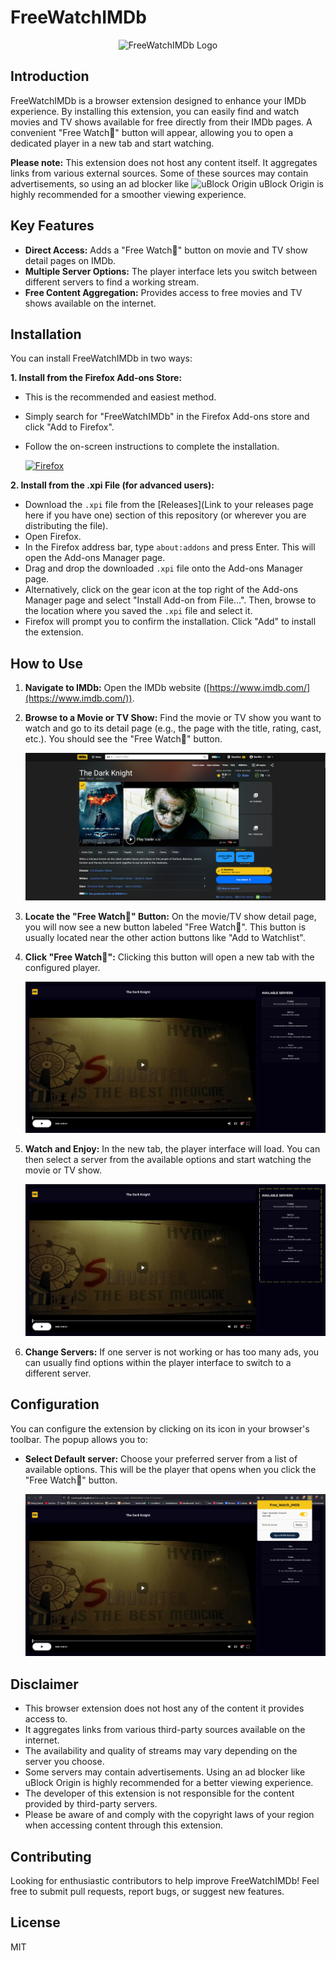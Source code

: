 # FreeWatchIMDb

<p align="center">
  <img src="assets/logo.png" alt="FreeWatchIMDb Logo" width="200">
</p>

## Introduction

FreeWatchIMDb is a browser extension designed to enhance your IMDb experience. By installing this extension, you can easily find and watch movies and TV shows available for free directly from their IMDb pages. A convenient "Free Watch🍿" button will appear, allowing you to open a dedicated player in a new tab and start watching.

**Please note:** This extension does not host any content itself. It aggregates links from various external sources. Some of these sources may contain advertisements, so using an ad blocker like <img src="assets/ublock_icon.png" alt="uBlock Origin" width="20"> uBlock Origin is highly recommended for a smoother viewing experience.

## Key Features

* **Direct Access:** Adds a "Free Watch🍿" button on movie and TV show detail pages on IMDb.
* **Multiple Server Options:** The player interface lets you switch between different servers to find a working stream.
* **Free Content Aggregation:** Provides access to free movies and TV shows available on the internet.

## Installation

You can install FreeWatchIMDb in two ways:

**1. Install from the Firefox Add-ons Store:**

* This is the recommended and easiest method.
* Simply search for "FreeWatchIMDb" in the Firefox Add-ons store and click "Add to Firefox".
* Follow the on-screen instructions to complete the installation.
  
  <a href="https://addons.mozilla.org/en-US/firefox/addon/free_watch_imdb/" target="_blank">
     <img src="https://blog.mozilla.org/addons/files/2015/11/get-the-addon.png" alt="Firefox" height="50px" >
  </a>

**2. Install from the .xpi File (for advanced users):**

* Download the `.xpi` file from the [Releases](Link to your releases page here if you have one) section of this repository (or wherever you are distributing the file).
* Open Firefox.
* In the Firefox address bar, type `about:addons` and press Enter. This will open the Add-ons Manager page.
* Drag and drop the downloaded `.xpi` file onto the Add-ons Manager page.
* Alternatively, click on the gear icon at the top right of the Add-ons Manager page and select "Install Add-on from File...". Then, browse to the location where you saved the `.xpi` file and select it.
* Firefox will prompt you to confirm the installation. Click "Add" to install the extension.

## How to Use

1.  **Navigate to IMDb:** Open the IMDb website ([https://www.imdb.com/](https://www.imdb.com/)).

2.  **Browse to a Movie or TV Show:** Find the movie or TV show you want to watch and go to its detail page (e.g., the page with the title, rating, cast, etc.). You should see the "Free Watch🍿" button.

    ![IMDb Detail Page with Free Watch Button](src/assets/screenshots/imdb_page.png)

3.  **Locate the "Free Watch🍿" Button:** On the movie/TV show detail page, you will now see a new button labeled "Free Watch🍿". This button is usually located near the other action buttons like "Add to Watchlist".

4.  **Click "Free Watch🍿":** Clicking this button will open a new tab with the configured player.

    ![Player Opens in New Tab](src/assets/screenshots/player_tab.png)

5.  **Watch and Enjoy:** In the new tab, the player interface will load. You can then select a server from the available options and start watching the movie or TV show.

    ![Player Interface with Server Options](src/assets/screenshots/player_interface.png)

6.  **Change Servers:** If one server is not working or has too many ads, you can usually find options within the player interface to switch to a different server.

## Configuration

You can configure the extension by clicking on its icon in your browser's toolbar. The popup allows you to:

* **Select Default server:** Choose your preferred server from a list of available options. This will be the player that opens when you click the "Free Watch🍿" button.

    ![Extension Configuration Popup](src/assets/screenshots/extension_popup.png)

## Disclaimer

* This browser extension does not host any of the content it provides access to.
* It aggregates links from various third-party sources available on the internet.
* The availability and quality of streams may vary depending on the server you choose.
* Some servers may contain advertisements. Using an ad blocker like uBlock Origin is highly recommended for a better viewing experience.
* The developer of this extension is not responsible for the content provided by third-party servers.
* Please be aware of and comply with the copyright laws of your region when accessing content through this extension.

## Contributing

Looking for enthusiastic contributors to help improve FreeWatchIMDb! Feel free to submit pull requests, report bugs, or suggest new features.

## License

MIT
